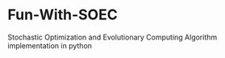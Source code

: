 # Fun-With-SOEC
Stochastic Optimization and Evolutionary Computing Algorithm implementation in python
